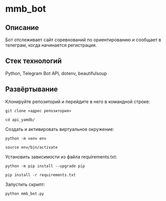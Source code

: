 # mmb_bot
## Описание
Бот отслеживает сайт соревнований по ориентированию и сообщает в телеграм, когда начинается регистрация.

## Стек технологий
Python, Telegram Bot API, dotenv, beautifulsoup

## Развёртывание
Клонируйте репозиторий и перейдите в него в командной строке:
```
git clone <адрес репозитория>
```
```
cd api_yamdb/
```

Cоздать и активировать виртуальное окружение:
```
python -m venv env
```
```
source env/bin/activate
```
Установить зависимости из файла requirements.txt:
```
python -m pip install --upgrade pip
```
```
pip install -r requirements.txt
```
Запустить скрипт:
```
python mmb_bot.py
```
